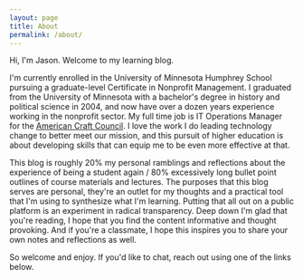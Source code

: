 ```yaml
---
layout: page
title: About
permalink: /about/
---
```


Hi, I'm Jason. Welcome to my learning blog.

I'm currently enrolled in the University of Minnesota Humphrey School pursuing a graduate-level Certificate in Nonprofit Management. I graduated from the University of Minnesota with a bachelor's degree in history and political science in 2004, and now have over a dozen years experience working in the nonprofit sector. My full time job is IT Operations Manager for the [American Craft Council](https://craftcouncil.org/). I love the work I do leading technology change to better meet our mission, and this pursuit of higher education is about developing skills that can equip me to be even more effective at that.

This blog is roughly 20% my personal ramblings and reflections about the experience of being a student again / 80% excessively long bullet point outlines of course materials and lectures. The purposes that this blog serves are personal, they're an outlet for my thoughts and a practical tool that I'm using to synthesize what I'm learning. Putting that all out on a public platform is an experiment in radical transparency. Deep down I'm glad that you're reading, I hope that you find the content informative and thought provoking. And if you're a classmate, I hope this inspires you to share your own notes and reflections as well.

So welcome and enjoy. If you'd like to chat, reach out using one of the links below.
